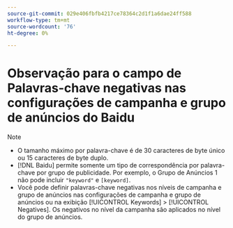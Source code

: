 ```yaml
---
source-git-commit: 029e406fbfb4217ce78364c2d1f1a6dae24ff588
workflow-type: tm+mt
source-wordcount: '76'
ht-degree: 0%

---
```

# Observação para o campo de Palavras-chave negativas nas configurações de campanha e grupo de anúncios do Baidu

>[!NOTE]
>
>* O tamanho máximo por palavra-chave é de 30 caracteres de byte único ou 15 caracteres de byte duplo.
>* [!DNL Baidu] permite somente um tipo de correspondência por palavra-chave por grupo de publicidade. Por exemplo, o Grupo de Anúncios 1 não pode incluir `"keyword"` e `[keyword]`.
>* Você pode definir palavras-chave negativas nos níveis de campanha e grupo de anúncios nas configurações de campanha e grupo de anúncios ou na exibição [!UICONTROL Keywords] > [!UICONTROL Negatives]. Os negativos no nível da campanha são aplicados no nível do grupo de anúncios.
